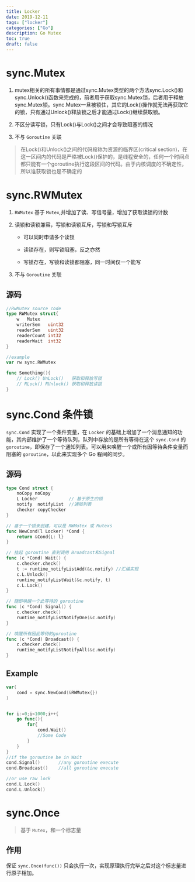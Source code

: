 ```yaml
---
title: Locker
date: 2019-12-11
tags: ["locker"]
categories: ["Go"]
description: Go Mutex
toc: true
draft: false
---
```


# sync.Mutex

1. mutex相关的所有事情都是通过sync.Mutex类型的两个方法sync.Lock()和sync.Unlock()函数来完成的，前者用于获取sync.Mutex锁，后者用于释放sync.Mutex锁。sync.Mutex一旦被锁住，其它的Lock()操作就无法再获取它的锁，只有通过Unlock()释放锁之后才能通过Lock()继续获取锁。

2. 不区分读写锁，只有Lock()与Lock()之间才会导致阻塞的情况

3. 不与 `Goroutine` 关联

> 在Lock()和Unlock()之间的代码段称为资源的临界区(critical section)，在这一区间内的代码是严格被Lock()保护的，是线程安全的，任何一个时间点都只能有一个goroutine执行这段区间的代码。由于内核调度的不确定性，所以谁获取锁也是不确定的


# sync.RWMutex

1. `RWMutex` 基于 `Mutex`,并增加了读、写信号量，增加了获取读锁的计数

2. 读锁和读锁兼容，写锁和读锁互斥，写锁和写锁互斥
    
    + 可以同时申请多个读锁

    + 读锁存在，则写锁阻塞，反之亦然

    + 写锁存在，写锁和读锁都阻塞，同一时间仅一个能写

3. 不与 `Goroutine` 关联

## 源码

```go
//RwMutex source code
type RWMutex struct{
    w   Mutex
    writerSem   uint32
    readerSem   uint32
    readerCount int32
    readerWait  int32
}

//example
var rw sync.RWMutex

func Something(){
    // Lock() UnLock()   获取和释放写锁
    // RLock() RUnlock() 获取和释放读锁
}
```


# sync.Cond 条件锁

`sync.Cond` 实现了一个条件变量，在 `Locker` 的基础上增加了一个消息通知的功能，其内部维护了一个等待队列，队列中存放的是所有等待在这个 `sync.Cond` 的 `goroutine`，即保存了一个通知列表。可以用来唤醒一个或所有因等待条件变量而阻塞的 `goroutine`，以此来实现多个 Go 程间的同步。


## 源码

```go
type Cond struct {
	noCopy noCopy
	L Locker            // 基于原生的锁
	notify  notifyList  //通知列表
	checker copyChecker
}

// 基于一个锁来创建，可以是 RWMutex 或 Mutexs
func NewCond(l Locker) *Cond {
	return &Cond{L: l}
}

// 挂起 goroutine 直到调用 Broadcast和Signal
func (c *Cond) Wait() {
	c.checker.check()
	t := runtime_notifyListAdd(&c.notify) //汇编实现
	c.L.Unlock()
	runtime_notifyListWait(&c.notify, t)
	c.L.Lock()
}

// 随即唤醒一个此等待的 goroutine
func (c *Cond) Signal() {
	c.checker.check()
	runtime_notifyListNotifyOne(&c.notify)
}

// 唤醒所有因此等待的goroutine
func (c *Cond) Broadcast() {
	c.checker.check()
	runtime_notifyListNotifyAll(&c.notify)
}
```

## Example

```go
var(
    cond = sync.NewCond(&RWMutex{})
)


for i:=0;i<1000;i++{
    go func(){
        for{
            cond.Wait()
            //Some Code
        }
    }
}
//if the goroutine be in Wait
cond.Signal()       //any goroutine execute
cond.Broadcast()    //all goroutine execute

//or use raw lock
cond.L.Lock()
cond.L.Unlock()
```

# sync.Once

> 基于 `Mutex`，和一个标志量

## 作用

保证 `sync.Once(func())` 只会执行一次，实现原理执行完毕之后对这个标志量进行原子相加。